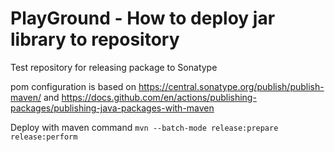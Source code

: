 # PlayGround - How to deploy jar library to repository
Test repository for releasing package to Sonatype

pom configuration is based on https://central.sonatype.org/publish/publish-maven/ and https://docs.github.com/en/actions/publishing-packages/publishing-java-packages-with-maven  

Deploy with maven command
`mvn --batch-mode release:prepare release:perform`